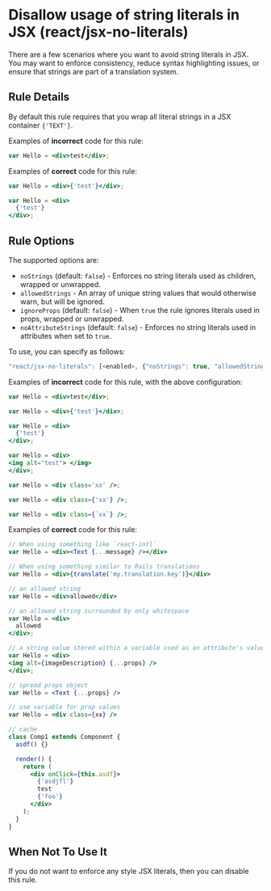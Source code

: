 # Disallow usage of string literals in JSX (react/jsx-no-literals)

There are a few scenarios where you want to avoid string literals in JSX. You may want to enforce consistency, reduce syntax highlighting issues, or ensure that strings are part of a translation system.

## Rule Details

By default this rule requires that you wrap all literal strings in a JSX container `{'TEXT'}`.

Examples of **incorrect** code for this rule:

```jsx
var Hello = <div>test</div>;
```

Examples of **correct** code for this rule:

```jsx
var Hello = <div>{'test'}</div>;
```

```jsx
var Hello = <div>
  {'test'}
</div>;
```

## Rule Options

The supported options are:

* `noStrings` (default: `false`) - Enforces no string literals used as children, wrapped or unwrapped.
* `allowedStrings` - An array of unique string values that would otherwise warn, but will be ignored.
* `ignoreProps` (default: `false`) - When `true` the rule ignores literals used in props, wrapped or unwrapped.
* `noAttributeStrings` (default: `false`) - Enforces no string literals used in attributes when set to `true`.

To use, you can specify as follows:

```js
"react/jsx-no-literals": [<enabled>, {"noStrings": true, "allowedStrings": ["allowed"], "ignoreProps": false, "noAttributeStrings": true }]
```

Examples of **incorrect** code for this rule, with the above configuration:

```jsx
var Hello = <div>test</div>;
```

```jsx
var Hello = <div>{'test'}</div>;
```

```jsx
var Hello = <div>
  {'test'}
</div>;
```

```jsx
var Hello = <div>
<img alt="test"> </img>
</div>;
```

```jsx
var Hello = <div class='xx' />;
```

```jsx
var Hello = <div class={'xx'} />;
```

```jsx
var Hello = <div class={`xx`} />;
```

Examples of **correct** code for this rule:

```jsx
// When using something like `react-intl`
var Hello = <div><Text {...message} /></div>
```

```jsx
// When using something similar to Rails translations
var Hello = <div>{translate('my.translation.key')}</div>
```

```jsx
// an allowed string
var Hello = <div>allowed</div>
```

```jsx
// an allowed string surrounded by only whitespace
var Hello = <div>
  allowed
</div>;
```

```jsx
// a string value stored within a variable used as an attribute's value
var Hello = <div>
<img alt={imageDescription} {...props} />
</div>;
```

```jsx
// spread props object
var Hello = <Text {...props} />
```

```jsx
// use variable for prop values
var Hello = <div class={xx} />
```

```jsx
// cache
class Comp1 extends Component {
  asdf() {}

  render() {
    return (
      <div onClick={this.asdf}>
        {'asdjfl'}
        test
        {'foo'}
      </div>
    );
  }
}
```

## When Not To Use It

If you do not want to enforce any style JSX literals, then you can disable this rule.
